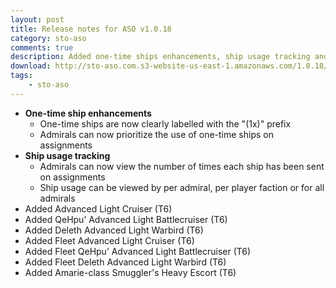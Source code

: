 ```yaml
---
layout: post
title: Release notes for ASO v1.0.18
category: sto-aso
comments: true
description: Added one-time ships enhancements, ship usage tracking and Advanced Light Cruisers
download: http://sto-aso.com.s3-website-us-east-1.amazonaws.com/1.0.18/sto-aso.zip
tags:
    - sto-aso
---
```


 - **One-time ship enhancements**
    - One-time ships are now clearly labelled with the "(1x)" prefix
    - Admirals can now prioritize the use of one-time ships on assignments
 - **Ship usage tracking**
    - Admirals can now view the number of times each ship has been sent on assignments
    - Ship usage can be viewed by per admiral, per player faction or for all admirals
 - Added Advanced Light Cruiser (T6)
 - Added QeHpu’ Advanced Light Battlecruiser (T6)
 - Added Deleth Advanced Light Warbird (T6)
 - Added Fleet Advanced Light Cruiser (T6)
 - Added Fleet QeHpu’ Advanced Light Battlecruiser (T6)
 - Added Fleet Deleth Advanced Light Warbird (T6)
 - Added Amarie-class Smuggler's Heavy Escort (T6)
 